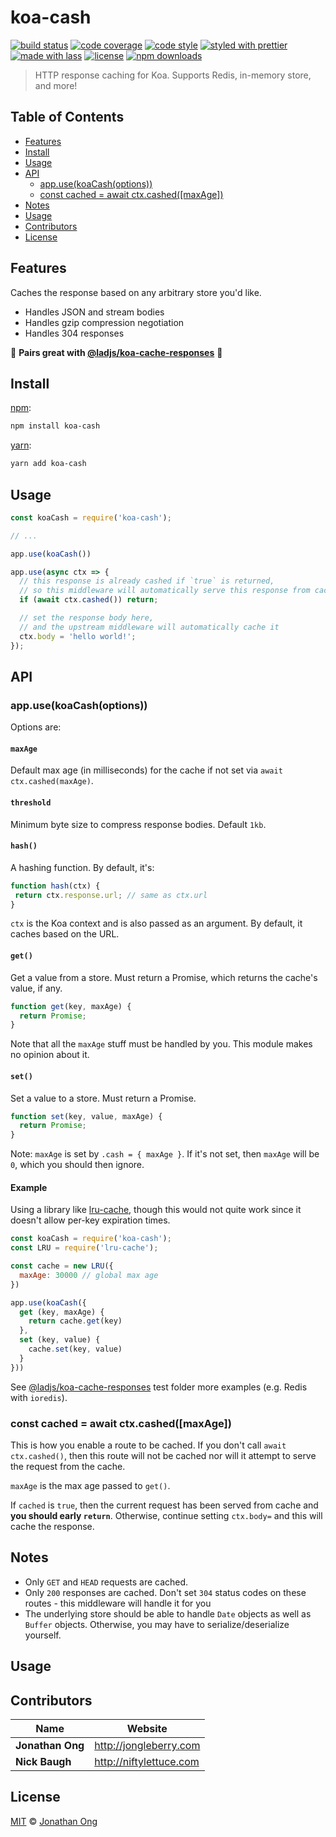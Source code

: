# koa-cash

[![build status](https://img.shields.io/travis/koajs/cash.svg)](https://travis-ci.org/koajs/cash)
[![code coverage](https://img.shields.io/codecov/c/github/koajs/cash.svg)](https://codecov.io/gh/koajs/cash)
[![code style](https://img.shields.io/badge/code_style-XO-5ed9c7.svg)](https://github.com/sindresorhus/xo)
[![styled with prettier](https://img.shields.io/badge/styled_with-prettier-ff69b4.svg)](https://github.com/prettier/prettier)
[![made with lass](https://img.shields.io/badge/made_with-lass-95CC28.svg)](https://lass.js.org)
[![license](https://img.shields.io/github/license/koajs/cash.svg)](LICENSE)
[![npm downloads](https://img.shields.io/npm/dt/koa-cash.svg)](https://npm.im/koa-cash)

> HTTP response caching for Koa.  Supports Redis, in-memory store, and more!


## Table of Contents

* [Features](#features)
* [Install](#install)
* [Usage](#usage)
* [API](#api)
  * [app.use(koaCash(options))](#appusekoacashoptions)
  * [const cached = await ctx.cashed(\[maxAge\])](#const-cached--await-ctxcashedmaxage)
* [Notes](#notes)
* [Usage](#usage-1)
* [Contributors](#contributors)
* [License](#license)


## Features

Caches the response based on any arbitrary store you'd like.

* Handles JSON and stream bodies
* Handles gzip compression negotiation
* Handles 304 responses

:tada: **Pairs great with [@ladjs/koa-cache-responses](https://github.com/ladjs/koa-cache-responses)** :tada:


## Install

[npm][]:

```sh
npm install koa-cash
```

[yarn][]:

```sh
yarn add koa-cash
```


## Usage

```js
const koaCash = require('koa-cash');

// ...

app.use(koaCash())

app.use(async ctx => {
  // this response is already cashed if `true` is returned,
  // so this middleware will automatically serve this response from cache
  if (await ctx.cashed()) return;

  // set the response body here,
  // and the upstream middleware will automatically cache it
  ctx.body = 'hello world!';
});
```


## API

### app.use(koaCash(options))

Options are:

#### `maxAge`

Default max age (in milliseconds) for the cache if not set via `await ctx.cashed(maxAge)`.

#### `threshold`

Minimum byte size to compress response bodies. Default `1kb`.

#### `hash()`

A hashing function. By default, it's:

```js
function hash(ctx) {
 return ctx.response.url; // same as ctx.url
}
```

`ctx` is the Koa context and is also passed as an argument. By default, it caches based on the URL.

#### `get()`

Get a value from a store. Must return a Promise, which returns the cache's value, if any.

```js
function get(key, maxAge) {
  return Promise;
}
```

Note that all the `maxAge` stuff must be handled by you. This module makes no opinion about it.

#### `set()`

Set a value to a store. Must return a Promise.

```js
function set(key, value, maxAge) {
  return Promise;
}
```

Note: `maxAge` is set by `.cash = { maxAge }`. If it's not set, then `maxAge` will be `0`, which you should then ignore.

#### Example

Using a library like [lru-cache](https://github.com/isaacs/node-lru-cache), though this would not quite work since it doesn't allow per-key expiration times.

```js
const koaCash = require('koa-cash');
const LRU = require('lru-cache');

const cache = new LRU({
  maxAge: 30000 // global max age
})

app.use(koaCash({
  get (key, maxAge) {
    return cache.get(key)
  },
  set (key, value) {
    cache.set(key, value)
  }
}))
```

See [@ladjs/koa-cache-responses](https://github.com/ladjs/koa-cache-responses) test folder more examples (e.g. Redis with `ioredis`).

### const cached = await ctx.cashed(\[maxAge])

This is how you enable a route to be cached. If you don't call `await ctx.cashed()`, then this route will not be cached nor will it attempt to serve the request from the cache.

`maxAge` is the max age passed to `get()`.

If `cached` is `true`, then the current request has been served from cache and **you should early `return`**. Otherwise, continue setting `ctx.body=` and this will cache the response.


## Notes

* Only `GET` and `HEAD` requests are cached.
* Only `200` responses are cached. Don't set `304` status codes on these routes - this middleware will handle it for you
* The underlying store should be able to handle `Date` objects as well as `Buffer` objects. Otherwise, you may have to serialize/deserialize yourself.


## Usage


## Contributors

| Name             | Website                   |
| ---------------- | ------------------------- |
| **Jonathan Ong** | <http://jongleberry.com>  |
| **Nick Baugh**   | <http://niftylettuce.com> |


## License

[MIT](LICENSE) © [Jonathan Ong](http://jongleberry.com)


## 

[npm]: https://www.npmjs.com/

[yarn]: https://yarnpkg.com/
